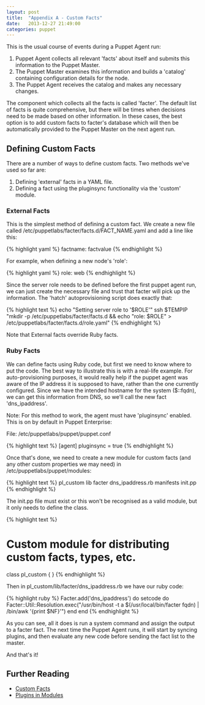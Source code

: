 ```yaml
---
layout: post
title:  "Appendix A - Custom Facts"
date:   2013-12-27 21:49:00
categories: puppet
---
```


This is the usual course of events during a Puppet Agent run:

1. Puppet Agent collects all relevant 'facts' about itself and submits
   this information to the Puppet Master.
2. The Puppet Master examines this information and builds a 'catalog'
   containing configuration details for the node.
3. The Puppet Agent receives the catalog and makes any necessary changes.

The component which collects all the facts is called 'facter'. The
default list of facts is quite comprehensive, but there will be times
when decisions need to be made based on other information. In these
cases, the best option is to add custom facts to facter's database
which will then be automatically provided to the Puppet Master on the
next agent run.

## Defining Custom Facts

There are a number of ways to define custom facts. Two methods we've used so far are:

1. Defining 'external' facts in a YAML file.
2. Defining a fact using the pluginsync functionality via the 'custom' module.

### External Facts

This is the simplest method of defining a custom fact. We create a new file called
/etc/puppetlabs/facter/facts.d/FACT_NAME.yaml and add a line like this:

{% highlight yaml %}
factname: factvalue
{% endhighlight %}

For example, when defining a new node's 'role':

{% highlight yaml %}
role: web
{% endhighlight %}

Since the server role needs to be defined before the first puppet
agent run, we can just create the necessary file and trust that facter
will pick up the information. The 'hatch' autoprovisioning script does
exactly that:

{% highlight text %}
echo "Setting server role to '$ROLE'"
ssh $TEMPIP "mkdir -p /etc/puppetlabs/facter/facts.d && echo \"role: $ROLE\" >
/etc/puppetlabs/facter/facts.d/role.yaml"
{% endhighlight %}

Note that External facts override Ruby facts.

### Ruby Facts

We can define facts using Ruby code, but first we need to know where
to put the code. The best way to illustrate this is with a real-life
example. For auto-provisioning purposes, it would really help if the
puppet agent was aware of the IP address it is supposed to have,
rather than the one currently configured. Since we have the intended
hostname for the system ($::fqdn), we can get this information from
DNS, so we'll call the new fact 'dns_ipaddress'.

Note: For this method to work, the agent must have 'pluginsync'
      enabled. This is on by default in Puppet Enterprise:

File: /etc/puppetlabs/puppet/puppet.conf

{% highlight text %}
[agent]
pluginsync = true
{% endhighlight %}

Once that's done, we need to create a new module for custom facts (and
any other custom properties we may need) in
/etc/puppetlabs/puppet/modules:

{% highlight text %}
pl_custom
  lib
    facter
      dns_ipaddress.rb
  manifests
    init.pp
{% endhighlight %}

The init.pp file must exist or this won't be recognised as a valid
module, but it only needs to define the class.

{% highlight text %}
# Custom module for distributing custom facts, types, etc.
class pl_custom { }
{% endhighlight %}

Then in pl_custom/lib/facter/dns_ipaddress.rb we have our ruby code:

{% highlight ruby %}
Facter.add('dns_ipaddress') do
  setcode do
    Facter::Util::Resolution.exec("/usr/bin/host -t a $(/usr/local/bin/facter fqdn) | /bin/awk '{print $NF}'")
  end
end
{% endhighlight %}

As you can see, all it does is run a system command and assign the
output to a facter fact. The next time the Puppet Agent runs, it will
start by syncing plugins, and then evaluate any new code before
sending the fact list to the master.

And that's it!

## Further Reading

* [Custom Facts][custom-facts]
* [Plugins in Modules][plugins-in-modules]

[custom-facts]: http://docs.puppetlabs.com/guides/custom_facts.html
[plugins-in-modules]: http://docs.puppetlabs.com/guides/plugins_in_modules.html

